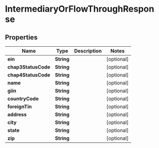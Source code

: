 

# IntermediaryOrFlowThroughResponse


## Properties

| Name | Type | Description | Notes |
|------------ | ------------- | ------------- | -------------|
|**ein** | **String** |  |  [optional] |
|**chap3StatusCode** | **String** |  |  [optional] |
|**chap4StatusCode** | **String** |  |  [optional] |
|**name** | **String** |  |  [optional] |
|**giin** | **String** |  |  [optional] |
|**countryCode** | **String** |  |  [optional] |
|**foreignTin** | **String** |  |  [optional] |
|**address** | **String** |  |  [optional] |
|**city** | **String** |  |  [optional] |
|**state** | **String** |  |  [optional] |
|**zip** | **String** |  |  [optional] |



